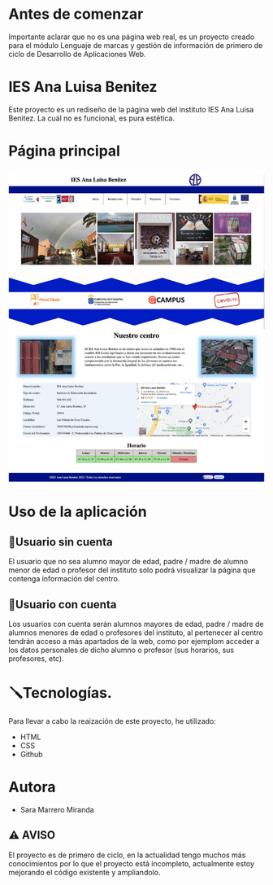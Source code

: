 # Antes de comenzar
Importante aclarar que no es una página web real, es un proyecto creado para el módulo Lenguaje de marcas y gestión de información de primero de ciclo de Desarrollo de Aplicaciones Web.

# IES Ana Luisa Benitez
Este proyecto es un rediseño de la página web del instituto IES Ana Luisa Benitez. La cuál no es funcional, es pura estética.

# Página principal
![Pagina principal](./img/readme.png)

# Uso de la aplicación
## 👤Usuario sin cuenta
El usuario que no sea alumno mayor de edad, padre / madre de alumno menor de edad o profesor del instituto solo podrá visualizar la página que contenga información del centro.

## 👤Usuario con cuenta
Los usuarios con cuenta serán alumnos mayores de edad, padre / madre de alumnos menores de edad o profesores del instituto, al pertenecer al centro tendrán acceso a más apartados de la web, como por ejemplom acceder a los datos personales de dicho alumno o profesor (sus horarios, sus profesores, etc).

# 🪛Tecnologías.
Para llevar a cabo la reaización de este proyecto, he utilizado:
* HTML
* CSS
* Github

# Autora
* Sara Marrero Miranda

## ⚠️ AVISO
El proyecto es de primero de ciclo, en la actualidad tengo muchos más conocimientos por lo que el proyecto está incompleto, actualmente estoy mejorando el código existente y ampliandolo.
